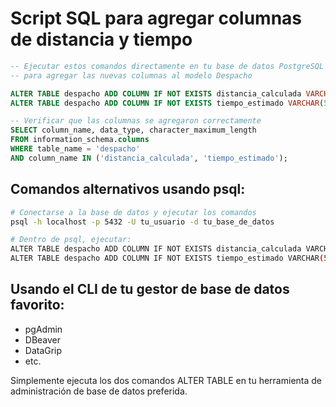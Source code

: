 # Script SQL para agregar columnas de distancia y tiempo

```sql
-- Ejecutar estos comandos directamente en tu base de datos PostgreSQL
-- para agregar las nuevas columnas al modelo Despacho

ALTER TABLE despacho ADD COLUMN IF NOT EXISTS distancia_calculada VARCHAR(50);
ALTER TABLE despacho ADD COLUMN IF NOT EXISTS tiempo_estimado VARCHAR(50);

-- Verificar que las columnas se agregaron correctamente
SELECT column_name, data_type, character_maximum_length
FROM information_schema.columns 
WHERE table_name = 'despacho' 
AND column_name IN ('distancia_calculada', 'tiempo_estimado');
```

## Comandos alternativos usando psql:

```bash
# Conectarse a la base de datos y ejecutar los comandos
psql -h localhost -p 5432 -U tu_usuario -d tu_base_de_datos

# Dentro de psql, ejecutar:
ALTER TABLE despacho ADD COLUMN IF NOT EXISTS distancia_calculada VARCHAR(50);
ALTER TABLE despacho ADD COLUMN IF NOT EXISTS tiempo_estimado VARCHAR(50);
```

## Usando el CLI de tu gestor de base de datos favorito:
- pgAdmin
- DBeaver  
- DataGrip
- etc.

Simplemente ejecuta los dos comandos ALTER TABLE en tu herramienta de administración de base de datos preferida.
